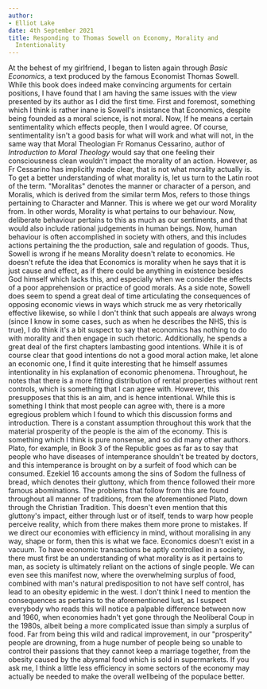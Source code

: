 ```yaml
---
author:
- Elliot Lake
date: 4th September 2021
title: Responding to Thomas Sowell on Economy, Morality and
  Intentionality
---
```


At the behest of my girlfriend, I began to listen again through *Basic
Economics*, a text produced by the famous Economist Thomas Sowell. While
this book does indeed make convincing arguments for certain positions, I
have found that I am having the same issues with the view presented by
its author as I did the first time. First and foremost, something which
I think is rather inane is Sowell's insistance that Economics, despite
being founded as a moral science, is not moral. Now, If he means a
certain sentimentality which effects people, then I would agree. Of
course, sentimentality isn't a good basis for what will work and what
will not, in the same way that Moral Theologian Fr Romanus Cessarino,
author of *Introduction to Moral Theology* would say that one feeling
their consciousness clean wouldn't impact the morality of an action.
However, as Fr Cessarino has implicitly made clear, that is not what
morality actually is. To get a better understanding of what morality is,
let us turn to the Latin root of the term. \"Moralitas\" denotes the
manner or character of a person, and Moralis, which is derived from the
similar term Mos, refers to those things pertaining to Character and
Manner. This is where we get our word Morality from. In other words,
Morality is what pertains to our behaviour. Now, deliberate behaviour
pertains to this as much as our sentiments, and that would also include
rational judgements in human beings. Now, human behaviour is often
accomplished in society with others, and this includes actions
pertaining the the production, sale and regulation of goods. Thus,
Sowell is wrong if he means Morality doesn't relate to economics. He
doesn't refute the idea that Economics is morality when he says that it
is just cause and effect, as if there could be anything in existence
besides God himself which lacks this, and especially when we consider
the effects of a poor apprehension or practice of good morals. As a side
note, Sowell does seem to spend a great deal of time articulating the
consequences of opposing economic views in ways which struck me as very
rhetorically effective likewise, so while I don't think that such
appeals are always wrong (since I know in some cases, such as when he
describes the NHS, this is true), I do think it's a bit suspect to say
that economics has nothing to do with morality and then engage in such
rhetoric. Additionally, he spends a great deal of the first chapters
lambasting good intentions. While it is of course clear that good
intentions do not a good moral action make, let alone an economic one, I
find it quite interesting that he himself assumes intentionality in his
explanation of economic phenomena. Throughout, he notes that there is a
more fitting distribution of rental properties without rent controls,
which is something that I can agree with. However, this presupposes that
this is an aim, and is hence intentional. While this is something I
think that most people can agree with, there is a more egregious problem
which I found to which this discussion forms and introduction. There is
a constant assumption throughout this work that the material prosperity
of the people is the aim of the economy. This is something which I think
is pure nonsense, and so did many other authors. Plato, for example, in
Book 3 of the Republic goes as far as to say that people who have
diseases of intemperance shouldn't be treated by doctors, and this
intemperance is brought on by a surfeit of food which can be consumed.
Ezekiel 16 accounts among the sins of Sodom the fullness of bread, which
denotes their gluttony, which from thence followed their more famous
abominations. The problems that follow from this are found throughout
all manner of traditions, from the aforementioned Plato, down through
the Christian Tradition. This doesn't even mention that this gluttony's
impact, either through lust or of itself, tends to warp how people
perceive reality, which from there makes them more prone to mistakes. If
we direct our economies with efficiency in mind, without moralising in
any way, shape or form, then this is what we face. Economics doesn't
exist in a vacuum. To have economic transactions be aptly controlled in
a society, there must first be an understanding of what morality is as
it pertains to man, as society is ultimately reliant on the actions of
single people. We can even see this manifest now, where the overwhelming
surplus of food, combined with man's natural predisposition to not have
self control, has lead to an obesity epidemic in the west. I don't think
I need to mention the consequences as pertains to the aforementioned
lust, as I suspect everybody who reads this will notice a palpable
difference between now and 1960, when economies hadn't yet gone through
the Neoliberal Coup in the 1980s, albeit being a more complicated issue
than simply a surplus of food. Far from being this wild and radical
improvement, in our \"prosperity\" people are drowning, from a huge
number of people being so unable to control their passions that they
cannot keep a marriage together, from the obesity caused by the abysmal
food which is sold in supermarkets. If you ask me, I think a little less
efficiency in some sectors of the economy may actually be needed to make
the overall wellbeing of the populace better.
